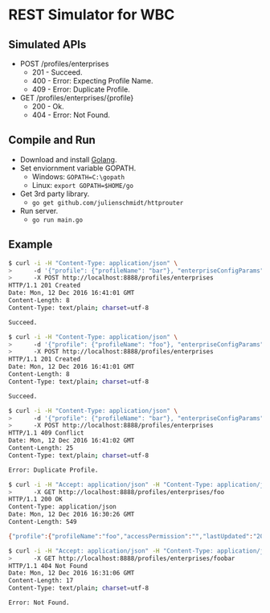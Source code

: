 # REST Simulator for WBC

## Simulated APIs

- POST /profiles/enterprises
  - 201 - Succeed.
  - 400 - Error: Expecting Profile Name.
  - 409 - Error: Duplicate Profile.
- GET /profiles/enterprises/{profile}
  - 200 - Ok.
  - 404 - Error: Not Found.

## Compile and Run

- Download and install [Golang](https://golang.org/dl/).
- Set enviornment variable GOPATH.
  - Windows: `GOPATH=C:\gopath`
  - Linux: `export GOPATH=$HOME/go`
- Get 3rd party library.
  - `go get github.com/julienschmidt/httprouter`
- Run server.
  - `go run main.go`

## Example

```sh
$ curl -i -H "Content-Type: application/json" \
>      -d '{"profile": {"profileName": "bar"}, "enterpriseConfigParams": {"dbUsername": "barbar"}}' \
>      -X POST http://localhost:8888/profiles/enterprises
HTTP/1.1 201 Created
Date: Mon, 12 Dec 2016 16:41:01 GMT
Content-Length: 8
Content-Type: text/plain; charset=utf-8

Succeed.

$ curl -i -H "Content-Type: application/json" \
>      -d '{"profile": {"profileName": "foo"}, "enterpriseConfigParams": {"dbUsername": "foofoo"}}' \
>      -X POST http://localhost:8888/profiles/enterprises
HTTP/1.1 201 Created
Date: Mon, 12 Dec 2016 16:41:01 GMT
Content-Length: 8
Content-Type: text/plain; charset=utf-8

Succeed.

$ curl -i -H "Content-Type: application/json" \
>      -d '{"profile": {"profileName": "bar"}, "enterpriseConfigParams": {"dbUsername": "barbar"}}' \
>      -X POST http://localhost:8888/profiles/enterprises
HTTP/1.1 409 Conflict
Date: Mon, 12 Dec 2016 16:41:02 GMT
Content-Length: 25
Content-Type: text/plain; charset=utf-8

Error: Duplicate Profile.

$ curl -i -H "Accept: application/json" -H "Content-Type: application/json" \
>      -X GET http://localhost:8888/profiles/enterprises/foo
HTTP/1.1 200 OK
Content-Type: application/json
Date: Mon, 12 Dec 2016 16:30:26 GMT
Content-Length: 549

{"profile":{"profileName":"foo","accessPermission":"","lastUpdated":"2016/12/13 00:30:25"},"enterpriseConfigParams":{"databasePlatform":"","connectString":"","tableOwner":"","dbUsername":"foofoo","dbUserpasswd":"","odbcDataSource":"","sqlDatabase":"","sqlServer":"","db2DatabaseAlias":"","db2CurrentSQLID":"","encrypt":"","siebelEncryption":"","keyFileName":"","keyFilePassword":"","peerAuth":"","peerCertValidation":"","caCertFileName":"","certFileNameServer":"","requestServer":"","secAdptMode":"","serverFileSystem":"","cloudRegistryAddress":""}}

$ curl -i -H "Accept: application/json" -H "Content-Type: application/json" \
>      -X GET http://localhost:8888/profiles/enterprises/foobar
HTTP/1.1 404 Not Found
Date: Mon, 12 Dec 2016 16:31:06 GMT
Content-Length: 17
Content-Type: text/plain; charset=utf-8

Error: Not Found.
```